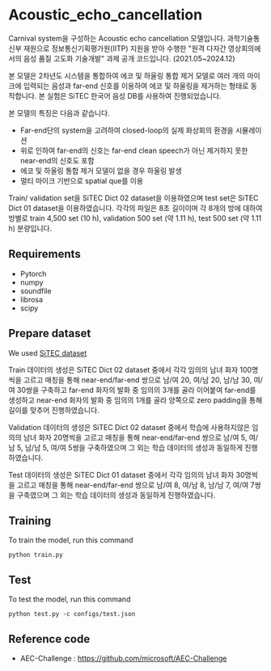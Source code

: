 # Acoustic_echo_cancellation
Carnival system을 구성하는 Acoustic echo cancellation 모델입니다. 과학기술통신부 재원으로 정보통신기획평가원(IITP) 지원을 받아 수행한 "원격 다자간 영상회의에서의 음성 품질 고도화 기술개발" 과제 공개 코드입니다. (2021.05~2024.12)

본 모델은 2차년도 시스템을 통합하여 에코 및 하울링 통합 제거 모델로 여러 개의 마이크에 입력되는 음성과 far-end 신호를 이용하여 에코 및 하울링을 제거하는 형태로 동작합니다. 본 실험은 SiTEC 한국어 음성 DB를 사용하여 진행되었습니다.

본 모델의 특징은 다음과 같습니다.
* Far-end단의 system을 고려하여 closed-loop의 실제 화상회의 환경을 시뮬레이션
* 위로 인하여 far-end의 신호는 far-end clean speech가 아닌 제거하지 못한 near-end의 신호도 포함
* 에코 및 하울링 통합 제거 모델이 없을 경우 하울링 발생
* 멀티 마이크 기반으로 spatial que를 이용

Train/ validation set을 SiTEC Dict 02 dataset을 이용하였으며 test set은 SiTEC Dict 01 dataset을 이용하였습니다.
각각의 파일은 8초 길이이며 각 8개의 방에 대하여 방별로 train 4,500 set (10 h), validation 500 set (약 1.11 h), test 500 set (약 1.11 h) 분량입니다.

## Requirements
* Pytorch
* numpy
* soundfile
* librosa
* scipy

## Prepare dataset
We used [SiTEC dataset](http://sitec.or.kr)

Train 데이터의 생성은 SiTEC Dict 02 dataset 중에서 각각 임의의 남녀 화자 100명씩을 고르고 매칭을 통해 near-end/far-end 쌍으로 남/여 20, 여/남 20, 남/남 30, 여/여 30쌍을 구축하고 far-end 화자의 발화 중 임의의 3개를 골라 이어붙여 far-end를 생성하고 near-end 화자의 발화 중 임의의 1개를 골라 양쪽으로 zero padding을 통해 길이를 맞추어 진행하였습니다.

Validation 데이터의 생성은 SiTEC Dict 02 dataset 중에서 학습에 사용하지않은 임의의 남녀 화자 20명씩을 고르고 매칭을 통해 near-end/far-end 쌍으로 남/여 5, 여/남 5, 남/남 5, 여/여 5쌍을 구축하였으며 그 외는 학습 데이터의 생성과 동일하게 진행하였습니다.

Test 데이터의 생성은 SiTEC Dict 01 dataset 중에서 각각 임의의 남녀 화자 30명씩을 고르고 매칭을 통해 near-end/far-end 쌍으로 남/여 8, 여/남 8, 남/남 7, 여/여 7쌍을 구축였으며 그 외는 학습 데이터의 생성과 동일하게 진행하였습니다.

## Training
To train the model, run this command

    python train.py
    
## Test
To test the model, run this command

    python test.py -c configs/test.json
    
## Reference code
* AEC-Challenge : https://github.com/microsoft/AEC-Challenge
